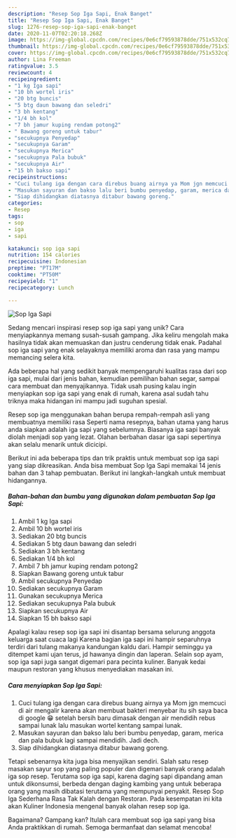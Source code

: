 ```yaml
---
description: "Resep Sop Iga Sapi, Enak Banget"
title: "Resep Sop Iga Sapi, Enak Banget"
slug: 1276-resep-sop-iga-sapi-enak-banget
date: 2020-11-07T02:20:18.268Z
image: https://img-global.cpcdn.com/recipes/0e6cf79593878dde/751x532cq70/sop-iga-sapi-foto-resep-utama.jpg
thumbnail: https://img-global.cpcdn.com/recipes/0e6cf79593878dde/751x532cq70/sop-iga-sapi-foto-resep-utama.jpg
cover: https://img-global.cpcdn.com/recipes/0e6cf79593878dde/751x532cq70/sop-iga-sapi-foto-resep-utama.jpg
author: Lina Freeman
ratingvalue: 3.5
reviewcount: 4
recipeingredient:
- "1 kg Iga sapi"
- "10 bh wortel iris"
- "20 btg buncis"
- "5 btg daun bawang dan seledri"
- "3 bh kentang"
- "1/4 bh kol"
- "7 bh jamur kuping rendam potong2"
- " Bawang goreng untuk tabur"
- "secukupnya Penyedap"
- "secukupnya Garam"
- "secukupnya Merica"
- "secukupnya Pala bubuk"
- "secukupnya Air"
- "15 bh bakso sapi"
recipeinstructions:
- "Cuci tulang iga dengan cara direbus buang airnya ya Mom jgn memcuci di air mengalir karena akan membuat bakteri menyebar itu sih saya baca di google 😁 setelah bersih baru dimasak dengan air mendidih rebus sampai lunak lalu masukan wortel kentang sampai lunak."
- "Masukan sayuran dan bakso lalu beri bumbu penyedap, garam, merica dan pala bubuk lagi sampai mendidih. Jadi dech."
- "Siap dihidangkan diatasnya ditabur bawang goreng."
categories:
- Resep
tags:
- sop
- iga
- sapi

katakunci: sop iga sapi 
nutrition: 154 calories
recipecuisine: Indonesian
preptime: "PT17M"
cooktime: "PT50M"
recipeyield: "1"
recipecategory: Lunch

---
```



![Sop Iga Sapi](https://img-global.cpcdn.com/recipes/0e6cf79593878dde/751x532cq70/sop-iga-sapi-foto-resep-utama.jpg)

Sedang mencari inspirasi resep sop iga sapi yang unik? Cara menyiapkannya memang susah-susah gampang. Jika keliru mengolah maka hasilnya tidak akan memuaskan dan justru cenderung tidak enak. Padahal sop iga sapi yang enak selayaknya memiliki aroma dan rasa yang mampu memancing selera kita.

Ada beberapa hal yang sedikit banyak mempengaruhi kualitas rasa dari sop iga sapi, mulai dari jenis bahan, kemudian pemilihan bahan segar, sampai cara membuat dan menyajikannya. Tidak usah pusing kalau ingin menyiapkan sop iga sapi yang enak di rumah, karena asal sudah tahu triknya maka hidangan ini mampu jadi suguhan spesial.

Resep sop iga menggunakan bahan berupa rempah-rempah asli yang membuatnya memiliki rasa Seperti nama resepnya, bahan utama yang harus anda siapkan adalah iga sapi yang sebelumnya. Biasanya iga sapi banyak diolah menjadi sop yang lezat. Olahan berbahan dasar iga sapi sepertinya akan selalu menarik untuk dicicipi.


Berikut ini ada beberapa tips dan trik praktis untuk membuat sop iga sapi yang siap dikreasikan. Anda bisa membuat Sop Iga Sapi memakai 14 jenis bahan dan 3 tahap pembuatan. Berikut ini langkah-langkah untuk membuat hidangannya.

<!--inarticleads1-->

##### Bahan-bahan dan bumbu yang digunakan dalam pembuatan Sop Iga Sapi:

1. Ambil 1 kg Iga sapi
1. Ambil 10 bh wortel iris
1. Sediakan 20 btg buncis
1. Sediakan 5 btg daun bawang dan seledri
1. Sediakan 3 bh kentang
1. Sediakan 1/4 bh kol
1. Ambil 7 bh jamur kuping rendam potong2
1. Siapkan  Bawang goreng untuk tabur
1. Ambil secukupnya Penyedap
1. Sediakan secukupnya Garam
1. Gunakan secukupnya Merica
1. Sediakan secukupnya Pala bubuk
1. Siapkan secukupnya Air
1. Siapkan 15 bh bakso sapi


Apalagi kalau resep sop iga sapi ini disantap bersama selurung anggota keluarga saat cuaca lagi Karena bagian iga sapi ini hampir separuhnya terdiri dari tulang makanya kandungan kaldu dari. Hampir seminggu ya ditempet kami ujan terus, jd hawanya dingin dan laperan. Selain sop ayam, sop iga sapi juga sangat digemari para pecinta kuliner. Banyak kedai maupun restoran yang khusus menyediakan masakan ini. 

<!--inarticleads2-->

##### Cara menyiapkan Sop Iga Sapi:

1. Cuci tulang iga dengan cara direbus buang airnya ya Mom jgn memcuci di air mengalir karena akan membuat bakteri menyebar itu sih saya baca di google 😁 setelah bersih baru dimasak dengan air mendidih rebus sampai lunak lalu masukan wortel kentang sampai lunak.
1. Masukan sayuran dan bakso lalu beri bumbu penyedap, garam, merica dan pala bubuk lagi sampai mendidih. Jadi dech.
1. Siap dihidangkan diatasnya ditabur bawang goreng.


Tetapi sebenarnya kita juga bisa menyajikan sendiri. Salah satu resep masakan sayur sop yang paling populer dan digemari banyak orang adalah iga sop resep. Terutama sop iga sapi, karena daging sapi dipandang aman untuk dikonsumsi, berbeda dengan daging kambing yang untuk beberapa orang yang masih dibatasi terutama yang mempunyai penyakit. Resep Sop Iga Sederhana Rasa Tak Kalah dengan Restoran. Pada kesempatan ini kita akan Kuliner Indonesia mengenal banyak olahan resep sop iga. 

Bagaimana? Gampang kan? Itulah cara membuat sop iga sapi yang bisa Anda praktikkan di rumah. Semoga bermanfaat dan selamat mencoba!
